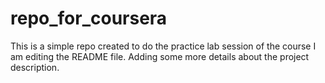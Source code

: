 # repo_for_coursera
This is a simple repo created to do the practice lab session of the course
I am editing the README file. Adding some more details about the project description.

